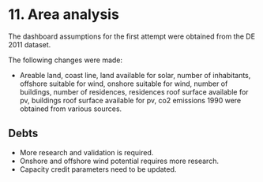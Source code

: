 # 11. Area analysis

The dashboard assumptions for the first attempt were obtained from the DE 2011 dataset.


The following changes were made:

- Areable land, coast line, land available for solar, number of inhabitants, offshore suitable for wind, onshore suitable for wind, number of buildings, number of residences, residences roof surface available for pv, buildings roof surface available for pv, co2 emissions 1990 were obtained from various sources.


## Debts

- More research and validation is required.
- Onshore and offshore wind potential requires more research.
- Capacity credit parameters need to be updated.

